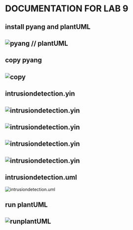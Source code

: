 # DOCUMENTATION FOR LAB 9
## install pyang and plantUML

## ![pyang // plantUML](pics/"plantuml.JPG")

## copy pyang
## ![copy](pics/"copy.JPG)

## intrusiondetection.yin
## ![intrusiondetection.yin](pics/"yin.JPG")
## ![intrusiondetection.yin](pics/"yin2.JPG")
## ![intrusiondetection.yin](pics/"yin3.JPG")
## ![intrusiondetection.yin](pics/"yin4.JPG")

## intrusiondetection.uml
![intrusiondetection.uml](pics/"uml.JPG")

## run plantUML
## ![runplantUML](runplantuml.JPG")

